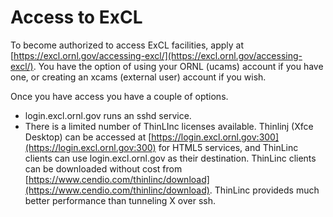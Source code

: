 # Access to ExCL

To become authorized to access ExCL facilities, apply at [https://excl.ornl.gov/accessing-excl/](https://excl.ornl.gov/accessing-excl/). You have the option of using your ORNL \(ucams\) account if you have one, or creating an xcams \(external user\) account if you wish.

Once you have access you have a couple of options.

* login.excl.ornl.gov runs an sshd service.
* There is a limited number of ThinLInc licenses available. Thinlinj \(Xfce Desktop\) can be accessed at [https://login.excl.ornl.gov:300](https://login.excl.ornl.gov:300) for HTML5 services, and ThinLinc clients can use login.excl.ornl.gov as their destination.  ThinLinc clients can be downloaded without cost from [https://www.cendio.com/thinlinc/download](https://www.cendio.com/thinlinc/download).  ThinLinc provideds much better performance than tunneling X over ssh.

